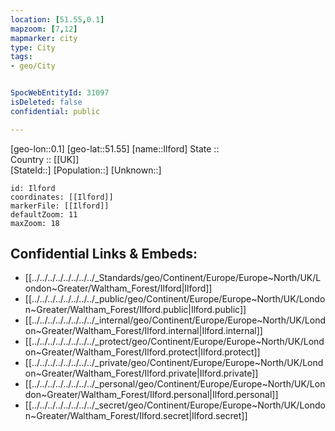 ```yaml
---
location: [51.55,0.1] 
mapzoom: [7,12] 
mapmarker: city 
type: City
tags:
- geo/City


SpocWebEntityId: 31097
isDeleted: false
confidential: public

---
```

[geo-lon::0.1] 
[geo-lat::51.55] 
[name::Ilford] 
State ::  
Country :: [[UK]]  
[StateId::] 
[Population::] 
[Unknown::] 


```leaflet
id: Ilford
coordinates: [[Ilford]] 
markerFile: [[Ilford]] 
defaultZoom: 11 
maxZoom: 18
```


## Confidential Links & Embeds: 
- [[../../../../../../../../_Standards/geo/Continent/Europe/Europe~North/UK/London~Greater/Waltham_Forest/Ilford|Ilford]] 
- [[../../../../../../../../_public/geo/Continent/Europe/Europe~North/UK/London~Greater/Waltham_Forest/Ilford.public|Ilford.public]] 
- [[../../../../../../../../_internal/geo/Continent/Europe/Europe~North/UK/London~Greater/Waltham_Forest/Ilford.internal|Ilford.internal]] 
- [[../../../../../../../../_protect/geo/Continent/Europe/Europe~North/UK/London~Greater/Waltham_Forest/Ilford.protect|Ilford.protect]] 
- [[../../../../../../../../_private/geo/Continent/Europe/Europe~North/UK/London~Greater/Waltham_Forest/Ilford.private|Ilford.private]] 
- [[../../../../../../../../_personal/geo/Continent/Europe/Europe~North/UK/London~Greater/Waltham_Forest/Ilford.personal|Ilford.personal]] 
- [[../../../../../../../../_secret/geo/Continent/Europe/Europe~North/UK/London~Greater/Waltham_Forest/Ilford.secret|Ilford.secret]] 
